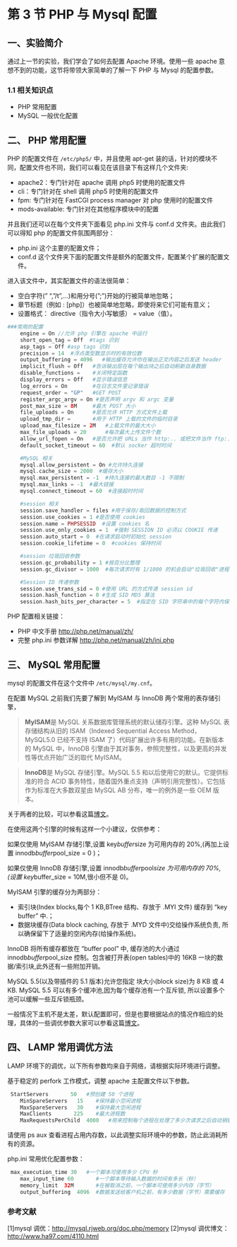 # 第 3 节 PHP 与 Mysql 配置

## 一、实验简介

通过上一节的实验，我们学会了如何去配置 Apache 环境。使用一些 apache 意想不到的功能，这节将带领大家简单的了解一下 PHP 与 Mysql 的配置参数。

### 1.1 相关知识点

*   PHP 常用配置
*   MySQL 一般优化配置

## 二、 PHP 常用配置

PHP 的配置文件在 `/etc/php5/` 中，并且使用 apt-get 装的话，针对的模块不同，配置文件也不同，我们可以看见在该目录下有这样几个文件夹:

*   apache2：专门针对在 apache 调用 php5 时使用的配置文件
*   cli：专门针对在 shell 调用 php5 时使用的配置文件
*   fpm: 专门针对在 FastCGI process manager 对 php 使用时的配置文件
*   mods-available: 专门针对在其他程序模块中的配置

并且我们还可以在每个文件夹下面看见 php.ini 文件与 conf.d 文件夹。由此我们可以得知 php 的配置文件氛围两部分：

*   php.ini 这个主要的配置文件；
*   conf.d 这个文件夹下面的配置文件是额外的配置文件，配置某个扩展的配置文件。

进入该文件中，其实配置文件的语法很简单：

*   空白字符(” “,”/t”,…)和用分号(”;”)开始的行被简单地忽略；
*   章节标题（例如 : [php]）也被简单地忽略，即使将来它们可能有意义；
*   设置格式： directive（指令大小写敏感） = value（值）。

```php
###常用的配置
    engine = On //允许 php 引擎在 apache 中运行
    short_open_tag = Off  #tags 识别
    asp_tags = Off #asp tags 识别
    precision = 14  #浮点类型数显示时的有效位数
    output_buffering = 4096   #输出缓存允许你在输出正文内容之后发送 header
    implicit_flush = Off   #告诉输出层在每个输出块之后自动刷新自身数据
    disable_functions =    #关闭特定函数
    display_errors = Off   #显示错误信息
    log_errors = On        #在日志文件里记录错误
    request_order = "GP"   #GET POST
    register_argc_argv = On #是否声明 argv 和 argc 变量
    post_max_size = 8M     #最大 POST 大小
    file_uploads = On      #是否允许 HTTP 方式文件上载 
    upload_tmp_dir =       #用于 HTTP 上载的文件的临时目录
    upload_max_filesize = 2M   #上载文件的最大大小
    max_file_uploads = 20      #每次最大上传文件个数
    allow_url_fopen = On   #是否允许把 URLs 当作 http:.. 或把文件当作 ftp:...
    default_socket_timeout = 60  #默认 socker 超时时间

    #MySQL 相关
    mysql.allow_persistent = On #允许持久连接
    mysql.cache_size = 2000  #缓存大小
    mysql.max_persistent = -1  #持久连接的最大数目 -1 不限制
    mysql.max_links = -1  #最大链接 
    mysql.connect_timeout = 60  #连接超时时间

    #session 相关
    session.save_handler = files #用于保存/取回数据的控制方式
    session.use_cookies = 1 #是否使用 cookies
    session.name = PHPSESSID  #设置 cookies 名
    session.use_only_cookies = 1  #强制 SESSION ID 必须以 COOKIE 传递
    session.auto_start = 0  #在请求启动时初始化 session 
    session.cookie_lifetime = 0  #cookies 保持时间

    #session 垃圾回收参数
    session.gc_probability = 1 #按百分比整理
    session.gc_divisor = 1000  #每次请求时有 1/1000 的机会启动"垃圾回收"进程

    #Session ID 传递参数
    session.use_trans_sid = 0 #使用 URL 的方式传递 session id
    session.hash_function = 0 #生成 SID MD5 算法
    session.hash_bits_per_character = 5  #指定在 SID 字符串中的每个字符内保存多少 bit 
```

PHP 配置相关链接：

*   PHP 中文手册 http://php.net/manual/zh/
*   完整 php.ini 参数详解 http://php.net/manual/zh/ini.php

## 三、 MySQL 常用配置

mysql 的配置文件在这个文件中 `/etc/mysql/my.cnf`。

在配置 MySQL 之前我们先要了解到 MyISAM 与 InnoDB 两个常用的表存储引擎，

> **MyISAM**是 MySQL 关系数据库管理系统的默认储存引擎。这种 MySQL 表存储结构从旧的 ISAM（Indexed Sequential Access Method，MySQL5.0 已经不支持 ISAM 了）代码扩展出许多有用的功能。在新版本的 MySQL 中，InnoDB 引擎由于其对事务，参照完整性，以及更高的并发性等优点开始广泛的取代 MyISAM。

> **InnoDB**是 MySQL 存储引擎。MySQL 5.5 和以后使用它的默认。它提供标准的符合 ACID 事务特性，随着国外重点支持（声明引用完整性）。它包括作为标准在大多数双星由 MySQL AB 分布，唯一的例外是一些 OEM 版本。

关于两者的比较，可以参看这篇[博文](http://www.ha97.com/4197.html)。

在使用这两个引擎的时候有这样一个小建议，仅供参考：

如果仅使用 MyISAM 存储引擎,设置 key*buffer*size 为可用内存的 20%,(再加上设置 innodb*buffer*pool_size = 0 )；

如果仅使用 InnoDB 存储引擎,设置 innodb*buffer*pool*size 为可用内存的 70%, (设置 key*buffer_size = 10M,很小但不是 0)。

MyISAM 引擎的缓存分为两部分：

*   索引块(Index blocks,每个 1 KB,BTree 结构、存放于 .MYI 文件) 缓存到 “key buffer” 中.；
*   数据块缓存(Data block caching, 存放于 .MYD 文件中)交给操作系统负责, 所以确保留下了适量的空闲内存(给操作系统)。

InnoDB 将所有缓存都放在 “buffer pool” 中, 缓存池的大小通过 innodb*buffer*pool_size 控制。包含被打开表(open tables)中的 16KB 一块的数据/索引块,此外还有一些附加开销。

MySQL 5.5(以及带插件的 5.1 版本)允许您指定 块大小(block size)为 8 KB 或 4 KB. MySQL 5.5 可以有多个缓冲池,因为每个缓存池有一个互斥锁, 所以设置多个池可以缓解一些互斥锁瓶颈。

一般情况下主机不是太差，默认配置即可，但是也要根据站点的情况作相应的处理，具体的一些调优参数大家可以参看这篇[博文](http://www.ha97.com/4110.html)。

## 四、 LAMP 常用调优方法

LAMP 环境下的调优，以下所有参数均来自于网络，请根据实际环境进行调整。

基于稳定的 perfork 工作模式，调整 apache 主配置文件以下参数。

```php
 StartServers       50   #预创建 50 个进程
    MinSpareServers   15    #保持最小空闲进程
    MaxSpareServers   30    #保持最大空闲进程
    MaxClients       225    #最大进程数
    MaxRequestsPerChild  4000   #用来控制每个进程在处理了多少次请求之后自动销毁 
```

请使用 ps aux 查看进程占用内存数，以此调整实际环境中的参数，防止此消耗所有的资源。

php.ini 常用优化配置参数：

```php
 max_execution_time 30   #一个脚本可使用多少 CPU 秒
    max_input_time 60       #一个脚本等待输入数据的时间有多长（秒）
    memory_limit  32M       #在被取消之前，一个脚本可使用多少内存（字节）
    output_buffering  4096  #数据发送给客户机之前，有多少数据（字节）需要缓存 
```

### 参考文献

[1]mysql 调优：<http://mysql.rjweb.org/doc.php/memory> [2]mysql 调优博文：<http://www.ha97.com/4110.html>